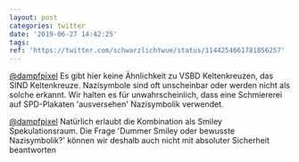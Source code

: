 ```yaml
---
layout: post
categories: twitter
date: '2019-06-27 14:42:25'
tags: 
ref: 'https://twitter.com/schwarzlichtwue/status/1144254661781856257'
---
```

[@dampfpixel](https://twitter.com/dampfpixel) Es gibt hier keine Ähnlichkeit zu VSBD Keltenkreuzen, das SIND Keltenkreuze. Nazisymbole sind oft unscheinbar oder werden nicht als solche erkannt. Wir halten es für unwahrscheinlich, dass eine Schmiererei auf SPD-Plakaten 'ausversehen' Nazisymbolik verwendet.

[@dampfpixel](https://twitter.com/dampfpixel) Natürlich erlaubt die Kombination als Smiley Spekulationsraum. Die Frage 'Dummer Smiley oder bewusste Nazisymbolik?' können wir deshalb auch nicht mit absoluter Sicherheit beantworten